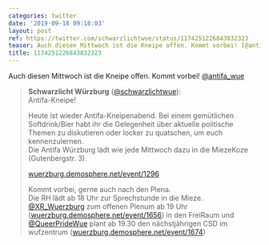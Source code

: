 ```yaml
---
categories: twitter
date: '2019-09-18 09:18:03'
layout: post
ref: https://twitter.com/schwarzlichtwue/status/1174251226843832323
teaser: Auch diesen Mittwoch ist die Kneipe offen. Kommt vorbei! [@antifa_wue](https://twitter.com/antifa_wue)
title: 1174251226843832323
---
```

Auch diesen Mittwoch ist die Kneipe offen. Kommt vorbei! [@antifa_wue](https://twitter.com/antifa_wue)
> <b>Schwarzlicht Würzburg</b> ([@schwarzlichtwue](https://twitter.com/schwarzlichtwue)):  
>Antifa-Kneipe!  
>  
>  
>  
>Heute ist wieder Antifa-Kneipenabend. Bei einem gemütlichen Softdrink/Bier habt ihr die Gelegenheit über aktuelle politische Themen zu diskutieren oder locker zu quatschen, um euch kennenzulernen.  
>Die Antifa Würzburg lädt wie jede Mittwoch dazu in die MiezeKoze (Gutenbergstr. 3).  
>  
>[wuerzburg.demosphere.net/event/1296](https://wuerzburg.demosphere.net/event/1296)  
>  
>  
>  
>Kommt vorbei, gerne auch nach den Plena.  
>Die RH lädt ab 18 Uhr zur Sprechstunde in die Mieze. [@XR_Wuerzburg](https://twitter.com/XR_Wuerzburg) zum offenen Plenum ab 19 Uhr ([wuerzburg.demosphere.net/event/1656](https://wuerzburg.demosphere.net/event/1656)) in den FreiRaum und [@QueerPrideWue](https://twitter.com/QueerPrideWue) plant ab 19.30 den nächstjährigen CSD im wufzentrum ([wuerzburg.demosphere.net/event/1674](https://wuerzburg.demosphere.net/event/1674))  

